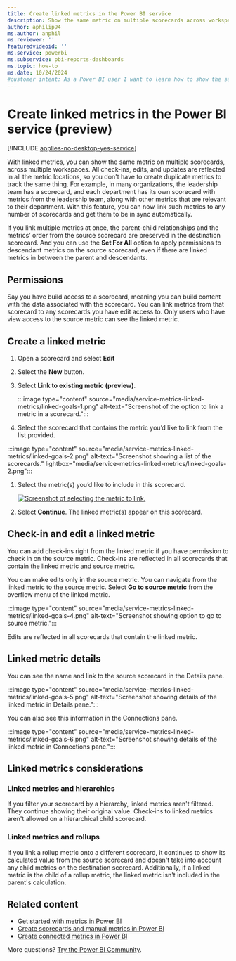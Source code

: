 ```yaml
---
title: Create linked metrics in the Power BI service
description: Show the same metric on multiple scorecards across workspaces. All updates are reflected in all metric locations.
author: aphilip94
ms.author: anphil
ms.reviewer: ''
featuredvideoid: ''
ms.service: powerbi
ms.subservice: pbi-reports-dashboards
ms.topic: how-to
ms.date: 10/24/2024
#customer intent: As a Power BI user I want to learn how to show the same metric on multiple Power BI scoredcards.
---
```


# Create linked metrics in the Power BI service (preview)

[!INCLUDE [applies-no-desktop-yes-service](../includes/applies-no-desktop-yes-service.md)]

With linked metrics, you can show the same metric on multiple scorecards, across multiple workspaces. All check-ins, edits, and updates are reflected in all the metric locations, so you don't have to create duplicate metrics to track the same thing. For example, in many organizations, the leadership team has a scorecard, and each department has its own scorecard with metrics from the leadership team, along with other metrics that are relevant to their department. With this feature, you can now link such metrics to any number of scorecards and get them to be in sync automatically.

If you link multiple metrics at once, the parent-child relationships and the metrics’ order from the source scorecard are preserved in the destination scorecard. And you can use the **Set For All** option to apply permissions to descendant metrics on the source scorecard, even if there are linked metrics in between the parent and descendants.

## Permissions

Say you have build access to a scorecard, meaning you can build content with the data associated with the scorecard. You can link metrics from that scorecard to any scorecards you have edit access to. Only users who have view access to the source metric can see the linked metric.

## Create a linked metric

1. Open a scorecard and select **Edit**
1. Select the **New** button.
1. Select **Link to existing metric (preview)**.

    :::image type="content" source="media/service-metrics-linked-metrics/linked-goals-1.png" alt-text="Screenshot of the option to link a metric in a scorecard.":::

1. Select the scorecard that contains the metric you’d like to link from the list provided.

:::image type="content" source="media/service-metrics-linked-metrics/linked-goals-2.png" alt-text="Screenshot showing a list of the scorecards." lightbox="media/service-metrics-linked-metrics/linked-goals-2.png":::

1. Select the metric(s) you’d like to include in this scorecard.

    [![Screenshot of selecting the metric to link.](media/service-metrics-linked-metrics/linked-goals-3.png)](media/service-metrics-linked-metrics/linked-goals-3.png#lightbox)

1. Select **Continue**. The linked metric(s) appear on this scorecard.

## Check-in and edit a linked metric

You can add check-ins right from the linked metric if you have permission to check in on the source metric. Check-ins are reflected in all scorecards that contain the linked metric and source metric.

You can make edits only in the source metric. You can navigate from the linked metric to the source metric. Select **Go to source metric** from the overflow menu of the linked metric.

:::image type="content" source="media/service-metrics-linked-metrics/linked-goals-4.png" alt-text="Screenshot showing option to go to source metric.":::

Edits are reflected in all scorecards that contain the linked metric.

## Linked metric details

You can see the name and link to the source scorecard in the Details pane.

:::image type="content" source="media/service-metrics-linked-metrics/linked-goals-5.png" alt-text="Screenshot showing details of the linked metric in Details pane.":::

You can also see this information in the Connections pane.

:::image type="content" source="media/service-metrics-linked-metrics/linked-goals-6.png" alt-text="Screenshot showing details of the linked metric in Connections pane.":::

## Linked metrics considerations

### Linked metrics and hierarchies

If you filter your scorecard by a hierarchy, linked metrics aren't filtered. They continue showing their original value. Check-ins to linked metrics aren't allowed on a hierarchical child scorecard.

### Linked metrics and rollups

If you link a rollup metric onto a different scorecard, it continues to show its calculated value from the source scorecard and doesn't take into account any child metrics on the destination scorecard. Additionally, if a linked metric is the child of a rollup metric, the linked metric isn't included in the parent's calculation.

## Related content

- [Get started with metrics in Power BI](service-goals-introduction.md)
- [Create scorecards and manual metrics in Power BI](service-goals-create.md)
- [Create connected metrics in Power BI](service-goals-create-connected.md)

More questions? [Try the Power BI Community](https://community.powerbi.com/).
